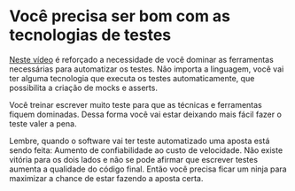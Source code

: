 # Você precisa ser bom com as tecnologias de testes

[Neste vídeo](https://youtu.be/dIry9rTEvyU) é reforçado a necessidade de você dominar as ferramentas necessárias para automatizar os testes. Não importa a linguagem, você vai ter alguma tecnologia que executa os testes automaticamente, que possibilita a criação de mocks e asserts. 

Você treinar escrever muito teste para que as técnicas e ferramentas fiquem dominadas. Dessa forma você vai estar deixando mais fácil fazer o teste valer a pena. 

Lembre, quando o software vai ter teste automatizado uma aposta está sendo feita: Aumento de confiabilidade ao custo de velocidade. Não existe vitória para os dois lados e não se pode afirmar que escrever testes aumenta a qualidade do código final. Então você precisa ficar um ninja para maximizar a chance de estar fazendo a aposta certa. 
